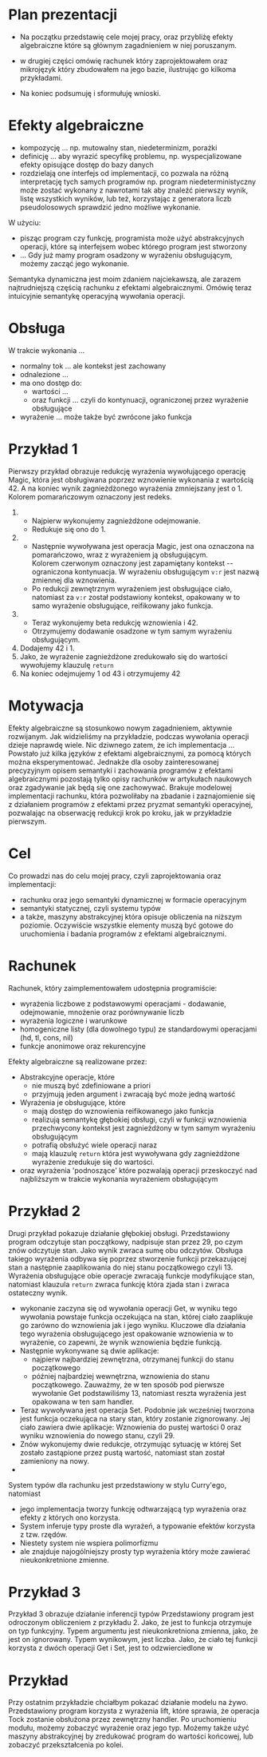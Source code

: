 # Plan prezentacji

- Na początku przedstawię cele mojej pracy, oraz przybliżę efekty algebraiczne które są głównym zagadnieniem w niej poruszanym.

- w drugiej części omówię rachunek który zaprojektowałem oraz mikrojęzyk który zbudowałem na jego bazie, ilustrując go kilkoma przykładami.

- Na koniec podsumuję i sformułuję wnioski.

# Efekty algebraiczne

- kompozycję ... np. mutowalny stan, niedeterminizm, porażki
- definicję ... aby wyrazić specyfikę problemu, np. wyspecjalizowane efekty opisujące dostęp do bazy danych
- rozdzielają one interfejs od implementacji, co pozwala na różną interpretację tych samych programów np. program niedeterministyczny może zostać wykonany z nawrotami tak aby znaleźć pierwszy wynik, listę wszystkich wyników, lub też, korzystając z generatora liczb pseudolosowych sprawdzić jedno możliwe wykonanie.

W użyciu:
- pisząc program czy funkcję, programista może użyć abstrakcyjnych operacji, które są interfejsem wobec którego program jest stworzony
- ...
Gdy już mamy program osadzony w wyrażeniu obsługującym, możemy zacząć jego wykonanie.

Semantyka dynamiczna jest moim zdaniem najciekawszą, ale zarazem najtrudniejszą częścią rachunku z efektami algebraicznymi.
Omówię teraz intuicyjnie semantykę operacyjną wywołania operacji.
# Obsługa
W trakcie wykonania ...
- normalny tok ... ale kontekst jest zachowany
- odnalezione ...
- ma ono dostęp do:
  * wartości ...
  * oraz funkcji ... czyli do kontynuacji, ograniczonej przez wyrażenie obsługujące
- wyrażenie ... może także być zwrócone jako funkcja

# Przykład 1
Pierwszy przykład obrazuje redukcję wyrażenia wywołującego operację Magic, która jest obsługiwana poprzez wznowienie wykonania z wartością 42.
A na koniec wynik zagnieżdżonego wyrażenia zmniejszany jest o 1.
Kolorem pomarańczowym oznaczony jest redeks.
1. - Najpierw wykonujemy zagnieżdżone odejmowanie.
   - Redukuje się ono do 1.
2. - Następnie wywoływana jest operacja Magic, jest ona oznaczona na pomarańczowo, wraz z wyrażeniem ją obsługującym.     
     Kolorem czerwonym oznaczony jest zapamiętany kontekst -- ograniczona kontynuacja.
     W wyrażeniu obsługującym `v:r` jest nazwą zmiennej dla wznowienia.
   - Po redukcji zewnętrznym wyrażeniem jest obsługujące ciało, natomiast za `v:r` został podstawiony kontekst, opakowany w to samo wyrażenie obsługujące, reifikowany jako funkcja.
3. - Teraz wykonujemy beta redukcję wznowienia i 42.
   - Otrzymujemy dodawanie osadzone w tym samym wyrażeniu obsługującym.
4. Dodajemy 42 i 1.
5. Jako, że wyrażenie zagnieżdżone zredukowało się do wartości wywołujemy klauzulę `return`
6. Na koniec odejmujemy 1 od 43 i otrzymujemy 42


# Motywacja
Efekty algebraiczne są stosunkowo nowym zagadnieniem, aktywnie rozwijanym.
Jak widzieliśmy na przykładzie, podczas wywołania operacji dzieje naprawdę wiele.
Nic dziwnego zatem, że ich implementacja ...
Powstało już kilka języków z efektami algebraicznymi, za pomocą których można eksperymentować.
Jednakże dla osoby zainteresowanej precyzyjnym opisem semantyki i zachowania programów z efektami algebraicznymi pozostają tylko opisy rachunków w artykułach naukowych oraz zgadywanie jak będą się one zachowywać.
Brakuje modelowej implementacji rachunku, która pozwoliłaby na zbadanie i zaznajomienie się z działaniem programów z efektami przez pryzmat semantyki operacyjnej, pozwalając na obserwację redukcji krok po kroku, jak w przykładzie pierwszym.

# Cel
Co prowadzi nas do celu mojej pracy, czyli zaprojektowania oraz implementacji:
- rachunku oraz jego semantyki dynamicznej w formacie operacyjnym
- semantyki statycznej, czyli systemu typów
- a także, maszyny abstrakcyjnej która opisuje obliczenia na niższym poziomie.
Oczywiście wszystkie elementy muszą być gotowe do uruchomienia i badania programów z efektami algebraicznymi.

# Rachunek
Rachunek, który zaimplementowałem udostępnia programiście:
- wyrażenia liczbowe z podstawowymi operacjami - dodawanie, odejmowanie, mnożenie oraz porównywanie liczb
- wyrażenia logiczne i warunkowe
- homogeniczne listy (dla dowolnego typu) ze standardowymi operacjami (hd, tl, cons, nil)
- funkcje anonimowe oraz rekurencyjne

Efekty algebraiczne są realizowane przez:
- Abstrakcyjne operacje, które
  * nie muszą być zdefiniowane a priori
  * przyjmują jeden argument i zwracają być może jedną wartość
- Wyrażenia je obsługujące, które
  * mają dostęp do wznowienia reifikowanego jako funkcja
  * realizują semantykę głębokiej obsługi, czyli w funkcji wznowienia przechwycony kontekst jest zagnieżdżony w tym samym wyrażeniu obsługującym
  * potrafią obsłużyć wiele operacji naraz
  * mają klauzulę `return` która jest wywoływana gdy zagnieżdżone wyrażenie zredukuje się do wartości.
- oraz wyrażenia 'podnoszące' które pozwalają operacji przeskoczyć nad najbliższym w trakcie wykonania wyrażeniem obsługującym

# Przykład 2
Drugi przykład pokazuje działanie głębokiej obsługi.
Przedstawiony program odczytuje stan początkowy, nadpisuje stan przez 29, po czym znów odczytuje stan.
Jako wynik zwraca sumę obu odczytów.
Obsługa takiego wyrażenia odbywa się poprzez stworzenie funkcji przekazującej stan a następnie zaaplikowania do niej stanu początkowego czyli 13.
Wyrażenia obsługujące obie operacje zwracają funkcje modyfikujące stan, natomiast klauzula `return` zwraca funkcję która zjada stan i zwraca ostateczny wynik.
- wykonanie zaczyna się od wywołania operacji Get, w wyniku tego wywołania powstaje funkcja oczekująca na stan, której ciało zaaplikuje go zarówno do wznowienia jak i jego wyniku.
  Kluczowe dla działania tego wyrażenia obsługującego jest opakowanie wznowienia w to wyrażenie, co zapewni, że wynik wznowienia będzie funkcją.
- Następnie wykonywane są dwie aplikacje:
  + najpierw najbardziej zewnętrzna, otrzymanej funkcji do stanu początkowego
  + później najbardziej wewnętrzna, wznowienia do stanu początkowego.
  Zauważmy, że w ten sposób pod pierwsze wywołanie Get podstawiliśmy 13, natomiast reszta wyrażenia jest opakowana w ten sam handler.
- Teraz wywoływana jest operacja Set. Podobnie jak wcześniej tworzona jest funkcja oczekująca na stary stan, który zostanie zignorowany.
  Jej ciało zawiera dwie aplikacje: Wznowienia do pustej wartości 0 oraz wyniku wznowienia do nowego stanu, czyli 29.
- Znów wykonujemy dwie redukcje, otrzymując sytuację w której Set zostało zastąpione przez pustą wartość, natomiast stan został zamieniony na nowy.
- 


System typów dla rachunku jest przedstawiony w stylu Curry'ego, natomiast
- jego implementacja tworzy funkcję odtwarzającą typ wyrażenia oraz efekty z których ono korzysta.
- System inferuje typy proste dla wyrażeń, a typowanie efektów korzysta z tzw. rzędów.
- Niestety system nie wspiera polimorfizmu
- ale znajduje najogólniejszy prosty typ wyrażenia który może zawierać nieukonkretnione zmienne.

# Przykład 3
Przykład 3 obrazuje działanie inferencji typów
Przedstawiony program jest odroczonym obliczeniem z przykładu 2.
Jako, że jest to funkcja otrzymuje on typ funkcyjny.
Typem argumentu jest nieukonkretniona zmienna, jako, że jest on ignorowany.
Typem wynikowym, jest liczba.
Jako, że ciało tej funkcji korzysta z dwóch operacji Get i Set, jest to odzwierciedlone w 

# Przykład
Przy ostatnim przykładzie chciałbym pokazać działanie modelu na żywo.
Przedstawiony program korzysta z wyrażenia lift, które sprawia, że operacja Tock zostanie obsłużona przez zewnętrzny handler.
Po uruchomieniu modułu, możemy zobaczyć wyrażenie oraz jego typ.
Możemy także użyć maszyny abstrakcyjnej by zredukować program do wartości końcowej, lub zobaczyć przekształcenia po kolei.